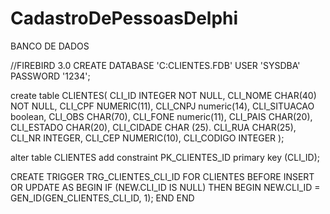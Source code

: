 # CadastroDePessoasDelphi
BANCO DE DADOS

//FIREBIRD 3.0
CREATE DATABASE 'C:CLIENTES.FDB' USER 'SYSDBA' PASSWORD '1234';

create table CLIENTES(
    CLI_ID INTEGER NOT NULL,
    CLI_NOME CHAR(40) NOT NULL,
    CLI_CPF NUMERIC(11),
    CLI_CNPJ numeric(14),
    CLI_SITUACAO boolean,
    CLI_OBS CHAR(70), 
    CLI_FONE numeric(11),
    CLI_PAIS CHAR(20),
    CLI_ESTADO CHAR(20),
    CLI_CIDADE CHAR (25).
    CLI_RUA CHAR(25),
    CLI_NR INTEGER,
    CLI_CEP NUMERIC(10),
    CLI_CODIGO INTEGER
); 



alter table CLIENTES
add constraint PK_CLIENTES_ID
primary key (CLI_ID);

CREATE TRIGGER TRG_CLIENTES_CLI_ID
FOR CLIENTES
BEFORE INSERT OR UPDATE
AS
BEGIN
  IF (NEW.CLI_ID IS NULL) THEN
  BEGIN
    NEW.CLI_ID = GEN_ID(GEN_CLIENTES_CLI_ID, 1);
  END
END


